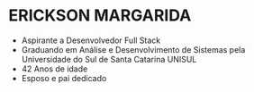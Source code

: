 # ERICKSON MARGARIDA

- Aspirante a Desenvolvedor Full Stack
- Graduando em Análise e Desenvolvimento de Sistemas pela Universidade do Sul de Santa Catarina UNISUL
- 42 Anos de idade
- Esposo e pai dedicado